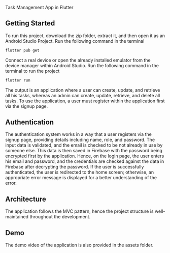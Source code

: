 Task Management App in Flutter

## Getting Started

To run this project, download the zip folder, extract it, and then open it as an Android Studio Project.
Run the following command in the terminal
```bash
flutter pub get
```
Connect a real device or open the already installed emulator from the device manager within Android Studio.
Run the following command in the terminal to run the project
```bash
flutter run
```
The output is an application where a user can create, update, and retrieve all his tasks, whereas an
admin can create, update, retrieve, and delete all tasks.
To use the application, a user must register within the application first via the signup page.

## Authentication
The authentication system works in a way that a user registers via the signup page, providing details including
name, role, and password. The input data is validated, and the email is checked to be not already in use by
someone else. This data is then saved in Firebase with the password being encrypted first by the application.
Hence, on the login page, the user enters his email and password, and the credentials are checked against
the data in Firebase after decrypting the password. If the user is successfully authenticated, the user is redirected
to the home screen; otherwise, an appropriate error message is displayed for a better understanding of the error.

## Architecture
The application follows the MVC pattern, hence the project structure is well-maintained throughout the development.

## Demo
The demo video of the application is also provided in the assets folder.